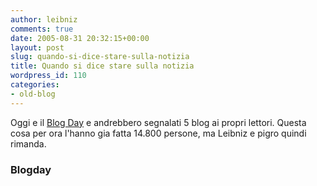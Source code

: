 ```yaml
---
author: leibniz
comments: true
date: 2005-08-31 20:32:15+00:00
layout: post
slug: quando-si-dice-stare-sulla-notizia
title: Quando si dice stare sulla notizia
wordpress_id: 110
categories:
- old-blog
---
```


Oggi e il [Blog Day](http://blogday.wikispaces.org/) e
andrebbero segnalati 5 blog ai propri lettori. Questa cosa per ora
l'hanno gia fatta 14.800 persone, ma Leibniz e pigro quindi rimanda.  



### Blogday
